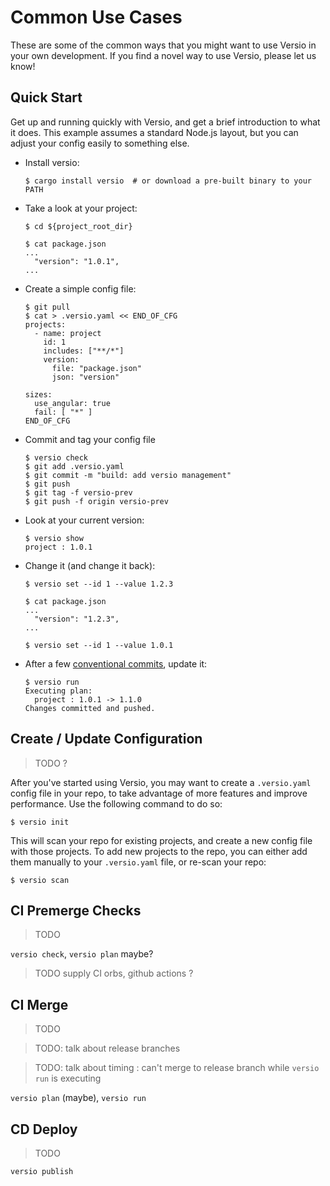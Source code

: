 # Common Use Cases

These are some of the common ways that you might want to use Versio in
your own development. If you find a novel way to use Versio, please let
us know!

<!--
## Quick Start (Future)

> The following assumes features that haven't yet been implemented
> (auto-projects, assumed-config, missing-prev\_tag, single-proj-elide).
> See the `Quick Start` section below for getting started without these
> features.

Get up and running quickly with Versio, and get a brief introduction to
what it does. This example uses a Node.js layout with `package.json`,
but Versio works with all kinds of projects.

- Install Versio:
  ```
  $ cargo install versio  # or download a pre-built binary to your PATH
  ```
- Take a look at your project:
  ```
  $ cd ${project_root_dir}

  $ cat package.json
  ...
    "version": "1.0.1",
    "name": "myproject",
  ...
  ```
- Look at your current version:
  ```
  $ versio show
  myproject : 1.0.1
  ```
- Change it (and change it back):
  ```
  $ versio set --value 1.2.3

  $ cat package.json
  ...
    "version": "1.2.3",
  ...

  $ versio set --value 1.0.1
  ```
- After a few [conventional
  commits](https://www.conventionalcommits.org/), update it:
  ```
  $ versio run
  Executing plan:
    myproject : 1.0.1 -> 1.1.0
  Changes committed and pushed.
  ```
-->

## Quick Start

Get up and running quickly with Versio, and get a brief introduction to
what it does. This example assumes a standard Node.js layout, but you
can adjust your config easily to something else.

- Install versio:
  ```
  $ cargo install versio  # or download a pre-built binary to your PATH
  ```
- Take a look at your project:
  ```
  $ cd ${project_root_dir}

  $ cat package.json
  ...
    "version": "1.0.1",
  ...
  ```
- Create a simple config file:
  ```
  $ git pull
  $ cat > .versio.yaml << END_OF_CFG
  projects:
    - name: project
      id: 1
      includes: ["**/*"]
      version:
        file: "package.json"
        json: "version"

  sizes:
    use_angular: true
    fail: [ "*" ]
  END_OF_CFG
  ```
- Commit and tag your config file
  ```
  $ versio check
  $ git add .versio.yaml
  $ git commit -m "build: add versio management"
  $ git push
  $ git tag -f versio-prev
  $ git push -f origin versio-prev
  ```
- Look at your current version:
  ```
  $ versio show
  project : 1.0.1
  ```
- Change it (and change it back):
  ```
  $ versio set --id 1 --value 1.2.3

  $ cat package.json
  ...
    "version": "1.2.3",
  ...

  $ versio set --id 1 --value 1.0.1
  ```
- After a few [conventional
  commits](https://www.conventionalcommits.org/), update it:
  ```
  $ versio run
  Executing plan:
    project : 1.0.1 -> 1.1.0
  Changes committed and pushed.
  ```

## Create / Update Configuration

> TODO ?

After you've started using Versio, you may want to create a
`.versio.yaml` config file in your repo, to take advantage of more
features and improve performance. Use the following command to do so:

```
$ versio init
```

This will scan your repo for existing projects, and create a new config
file with those projects. To add new projects to the repo, you can
either add them manually to your `.versio.yaml` file, or re-scan your
repo:

```
$ versio scan
```

## CI Premerge Checks

> TODO

`versio check`, `versio plan` maybe?

> TODO supply CI orbs, github actions ?

## CI Merge

> TODO

> TODO: talk about release branches

> TODO: talk about timing : can't merge to release branch while `versio
> run` is executing

`versio plan` (maybe), `versio run`

## CD Deploy

> TODO

`versio publish`
